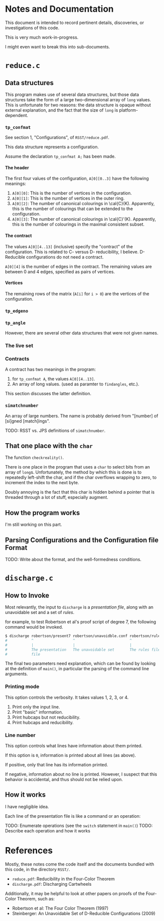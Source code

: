 

# Notes and Documentation

This document is intended to record pertinent details, discoveries, or
investigations of this code.


This is very much work-in-progress.

I might even want to break this into sub-documents.


# `reduce.c`

## Data structures

This program makes use of several data structures, but those data structures
take the form of a large two-dimensional array of `long` values. This is
unfortunate for two reasons: the data structure is opaque without external
explanation, and the fact that the size of `long` is platform-dependent.

### `tp_confmat`

See section 1, "Configurations", of `RSST/reduce.pdf`.

This data structure represents a configuration.

Assume the declaration `tp_confmat A;` has been made.

#### The header

The first four values of the configuration, `A[0][0..3]` have the following
meanings:

1. `A[0][0]`: This is the number of vertices in the configuration.
2. `A[0][1]`: This is the number of vertices in the outer ring.
3. `A[0][2]`: The number of canonical colourings in \cal{C}(K). Apparently, this
   is the number of colourings that can be extended to the configuration.
4. `A[0][3]`: The number of canonical colourings in \cal{C}'(K). Apparently,
   this is the number of colourings in the maximal consistent subset.

#### The contract

The values `A[0][4..13]` (inclusive) specify the "contract" of the
configuration. This is related to C- versus D- reducibility, I believe.
D-Reducible configurations do not need a contract.

`A[0][4]` is the number of edges in the contract. The remaining values are
between 0 and 4 edges, specified as pairs of vertices.

#### Vertices

The remaining rows of the matrix (`A[i]` for `i > 0`) are the vertices of the
configuration.

### `tp_edgeno`

### `tp_angle`

However, there are several other data structures that were not given names.

### The live set


### Contracts

A contract has two meanings in the program:

1. for `tp_confmat A`, the values `A[0][4..13]`.
2. An array of long values. (used as paramter to `findangles`, etc.).

This section discusses the latter definition.

### `simatchnumber`

An array of large numbers. The name is probably derived from "[number] of
[si]gned [match]ings".

TODO: RSST vs. JPS definitions of `simatchnumber`.

## That one place with the `char`

The function `checkreality()`.

There is one place in the program that uses a `char` to select bits from an
array of `long`s. Unfortunately, the method by which this is done is to
repeatedly left-shift the char, and if the char overflows wrapping to zero, to
increment the index to the next byte.

Doubly annoying is the fact that this char is hidden behind a pointer that is
threaded through a lot of stuff, especially augment.

## How the program works

I'm still working on this part.

## Parsing Configurations and the Configuration file Format

TODO: Write about the format, and the well-formedness conditions.



# `discharge.c`

## How to Invoke

Most relevantly, the input to `discharge` is a *presentation file*, along with
an unavoidable set and a set of *rules*.

for example, to test Robertson et al's proof script of degree 7, the following
command would be invoked.

```bash
$ discharge robertson/present7 robertson/unavoidble.conf robertson/rules 0 1
#			^				   ^						 ^				 ^ ^
#			|				   |						 |				 | |
#			The presentation   The unavoidable set		 The rules file  | printing mode
#			file														 line number
```

The final two parameters need explanation, which can be found by looking at the
definition of `main()`, in particular the parsing of the command line arguments.

### Printing mode

This option controls the verbosity. It takes values 1, 2, 3, or 4.

1. Print only the input line.
2. Print "basic" information.
3. Print hubcaps but not reducibility.
4. Print hubcaps and reducibility.

### Line number

This option controls what lines have information about them printed.

If this option is `0`, information is printed about all lines (as above).

If positive, only that line has its information printed.

If negative, information about no line is printed. However, I suspect that this
behavior is accidental, and thus should not be relied upon.


## How it works

I have negligible idea.

Each line of the presentation file is like a command or an operation:

TODO: Enumerate operations (see the `switch` statement in `main()`)
TODO: Describe each operation and how it works


# References

Mostly, these notes come the code itself and the documents bundled with this
code, in the directory `RSST/`.

* `reduce.pdf`: Reducibility in the Four-Color Theorem
* `discharge.pdf`: Discharging Cartwheels

Additionally, it may be helpful to look at other papers on proofs of the
Four-Color Theorem, such as:

* Robertson et al: The Four Color Theorem (1997)
* Steinberger: An Unavoidable Set of D-Reducible Configurations (2009)

<!-- vim: set tw=80: -->
